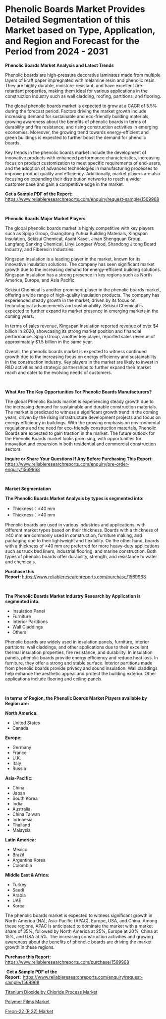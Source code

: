 <p><h1>Phenolic Boards Market Provides Detailed Segmentation of this Market based on Type, Application, and Region and Forecast for the Period from 2024 - 2031</h1></p><p><strong>Phenolic Boards Market Analysis and Latest Trends</strong></p>
<p><p>Phenolic boards are high-pressure decorative laminates made from multiple layers of kraft paper impregnated with melamine resin and phenolic resin. They are highly durable, moisture-resistant, and have excellent fire-retardant properties, making them ideal for various applications in the construction industry such as wall cladding, roofing, partitions, and flooring.</p><p>The global phenolic boards market is expected to grow at a CAGR of 5.5% during the forecast period. Factors driving the market growth include increasing demand for sustainable and eco-friendly building materials, growing awareness about the benefits of phenolic boards in terms of durability and fire resistance, and rising construction activities in emerging economies. Moreover, the growing trend towards energy-efficient and green buildings is expected to further boost the demand for phenolic boards.</p><p>Key trends in the phenolic boards market include the development of innovative products with enhanced performance characteristics, increasing focus on product customization to meet specific requirements of end-users, and the adoption of advanced technologies in manufacturing processes to improve product quality and efficiency. Additionally, market players are also focusing on expanding their distribution networks to reach a wider customer base and gain a competitive edge in the market.</p></p>
<p><strong>Get a Sample PDF of the Report:&nbsp;</strong> <a href="https://www.reliableresearchreports.com/enquiry/request-sample/1569968">https://www.reliableresearchreports.com/enquiry/request-sample/1569968</a></p>
<p>&nbsp;</p>
<p><strong>Phenolic Boards Major Market Players</strong></p>
<p><p>The global phenolic boards market is highly competitive with key players such as Spigo Group, Guangdong Yuhua Building Materials, Kingspan Insulation, Sekisui Chemical, Asahi Kasei, Jinan Shengquan Group, Langfang Sanxing Chemical, Linyi Longser Wood, Shandong Jitong Board Industry, and Fiberesin Industries.</p><p>Kingspan Insulation is a leading player in the market, known for its innovative insulation solutions. The company has seen significant market growth due to the increasing demand for energy-efficient building solutions. Kingspan Insulation has a strong presence in key regions such as North America, Europe, and Asia Pacific.</p><p>Sekisui Chemical is another prominent player in the phenolic boards market, offering a wide range of high-quality insulation products. The company has experienced steady growth in the market, driven by its focus on technological advancements and sustainability. Sekisui Chemical is expected to further expand its market presence in emerging markets in the coming years.</p><p>In terms of sales revenue, Kingspan Insulation reported revenue of over $4 billion in 2020, showcasing its strong market position and financial performance. Spigo Group, another key player, reported sales revenue of approximately $1.5 billion in the same year.</p><p>Overall, the phenolic boards market is expected to witness continued growth due to the increasing focus on energy efficiency and sustainability in the construction industry. Key players in the market are likely to invest in R&D activities and strategic partnerships to further expand their market reach and cater to the evolving needs of customers.</p></p>
<p>&nbsp;</p>
<p><strong>What Are The Key Opportunities For Phenolic Boards Manufacturers?</strong></p>
<p><p>The global Phenolic Boards market is experiencing steady growth due to the increasing demand for sustainable and durable construction materials. The market is predicted to witness a significant growth trend in the coming years, driven by the rising infrastructure development projects and focus on energy efficiency in buildings. With the growing emphasis on environmental regulations and the need for eco-friendly construction materials, Phenolic Boards are expected to gain traction in the market. The future outlook for the Phenolic Boards market looks promising, with opportunities for innovation and expansion in both residential and commercial construction sectors.</p></p>
<p><strong>Inquire or Share Your Questions If Any Before Purchasing This Report:</strong> <a href="https://www.reliableresearchreports.com/enquiry/pre-order-enquiry/1569968">https://www.reliableresearchreports.com/enquiry/pre-order-enquiry/1569968</a></p>
<p>&nbsp;</p>
<p><strong>Market Segmentation</strong></p>
<p><strong>The Phenolic Boards Market Analysis by types is segmented into:</strong></p>
<p><ul><li>Thickness：≤40 mm</li><li>Thickness：>40 mm</li></ul></p>
<p><p>Phenolic boards are used in various industries and applications, with different market types based on their thickness. Boards with a thickness of ≤40 mm are commonly used in construction, furniture making, and packaging due to their lightweight and flexibility. On the other hand, boards with a thickness of >40 mm are preferred for more heavy-duty applications such as truck bed liners, industrial flooring, and marine construction. Both types of phenolic boards offer durability, strength, and resistance to water and chemicals.</p></p>
<p><strong>Purchase this Report:&nbsp;</strong><a href="https://www.reliableresearchreports.com/purchase/1569968">https://www.reliableresearchreports.com/purchase/1569968</a></p>
<p>&nbsp;</p>
<p><strong>The Phenolic Boards Market Industry Research by Application is segmented into:</strong></p>
<p><ul><li>Insulation Panel</li><li>Furniture</li><li>Interior Partitions</li><li>Wall Claddings</li><li>Others</li></ul></p>
<p><p>Phenolic boards are widely used in insulation panels, furniture, interior partitions, wall claddings, and other applications due to their excellent thermal insulation properties, fire resistance, and durability. In insulation panels, phenolic boards provide energy efficiency and reduce heat loss. In furniture, they offer a strong and stable surface. Interior partitions made from phenolic boards provide privacy and sound insulation. Wall claddings help enhance the aesthetic appeal and protect the building exterior. Other applications include flooring and ceiling panels.</p></p>
<p>&nbsp;</p>
<p><strong>In terms of Region, the Phenolic Boards Market Players available by Region are:</strong></p>
<p>
    <p> <strong> North America: </strong>
        <ul>
            <li>United States</li>
            <li>Canada</li>
        </ul>
        </p> 
    <p> <strong> Europe: </strong>
        <ul>
            <li>Germany</li>
            <li>France</li>
            <li>U.K.</li>
            <li>Italy</li>
            <li>Russia</li>
        </ul>
        </p> 
    <p> <strong> Asia-Pacific: </strong>
        <ul>
            <li>China</li>
            <li>Japan</li>
            <li>South Korea</li>
            <li>India</li>
            <li>Australia</li>
            <li>China Taiwan</li>
            <li>Indonesia</li>
            <li>Thailand</li>
            <li>Malaysia</li>
        </ul>
        </p> 
    <p> <strong> Latin America: </strong>
        <ul>
            <li>Mexico</li>
            <li>Brazil</li>
            <li>Argentina Korea</li>
            <li>Colombia</li>
        </ul>
        </p> 
    <p> <strong> Middle East & Africa: </strong>
        <ul>
            <li>Turkey</li>
            <li>Saudi</li>
            <li>Arabia</li>
            <li>UAE</li>
            <li>Korea</li>
        </ul>
    </p>
    </p>
<p><p>The phenolic boards market is expected to witness significant growth in North America (NA), Asia-Pacific (APAC), Europe, USA, and China. Among these regions, APAC is anticipated to dominate the market with a market share of 35%, followed by North America at 25%, Europe at 20%, China at 15%, and USA at 5%. The increasing construction activities and growing awareness about the benefits of phenolic boards are driving the market growth in these regions.</p></p>
<p><strong>Purchase this Report: </strong><a href="https://www.reliableresearchreports.com/purchase/1569968">https://www.reliableresearchreports.com/purchase/1569968</a></p>
<p>&nbsp;<strong>Get a Sample PDF of the Report:&nbsp;&nbsp;</strong><a href="https://www.reliableresearchreports.com/enquiry/request-sample/1569968">https://www.reliableresearchreports.com/enquiry/request-sample/1569968</a></p>
<p><strong></strong></p>
<p><p><a href="https://view.publitas.com/reportprime-1/titanium-dioxide-by-chloride-process-market-size-growth-and-forecast-from-2023-2030/">Titanium Dioxide by Chloride Process Market</a></p><p><a href="https://view.publitas.com/reportprime-1/polymer-films-market-size-and-growth-market-segmentation-regional-and-country-breakdowns-and-market-trends-for-period-from-2023-2030/">Polymer Films Market</a></p><p><a href="https://view.publitas.com/reportprime-1/freon-22-r-22-market-provides-a-comprehensive-analysis-including-a-macro-overview-of-the-market-as-well-as-micro-details-such-as-market-size-and-competitive-landscape/">Freon-22 (R 22) Market</a></p></p>